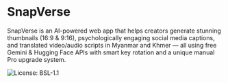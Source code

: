 # SnapVerse
SnapVerse is an AI-powered web app that helps creators generate stunning thumbnails (16:9 &amp; 9:16), psychologically engaging social media captions, and translated video/audio scripts in Myanmar and Khmer — all using free Gemini &amp; Hugging Face APIs with smart key rotation and a unique manual Pro upgrade system.

![License: BSL-1.1](https://img.shields.io/badge/license-BSL--1.1-blue.svg)
